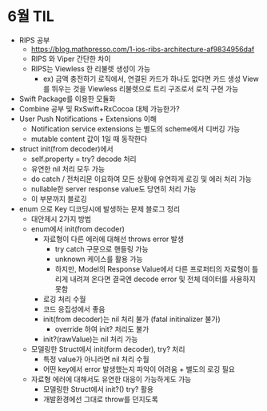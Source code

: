 # 6월 TIL

* RIPS 공부
  * https://blog.mathpresso.com/1-ios-ribs-architecture-af9834956daf
  * RIPS 와 Viper 간단한 차이
  * RIPS는 Viewless 한 리불렛 생성이 가능
    * ex) 금액 충전하기 로직에서, 연결된 카드가 하나도 없다면 카드 생성 View를 뛰우는 것을 Viewless 리불렛으로 트리 구조로서 로직 구현 가능
* Swift Package를 이용한 모듈화
* Combine 공부 및 RxSwift+RxCocoa 대체 가능한가?
* User Push Notifications + Extensions 이해
  * Notification service extensions 는 별도의 scheme에서 디버깅 가능
  * mutable content 값이 1일 때 동작한다
* struct init(from decoder)에서 
  * self.property = try? decode 처리
  * 유연한 nil 처리 모두 가능
  * do catch / 전처리문 이요하여 모든 상황에 유연하게 로깅 및 에러 처리 가능
  * nullable한 server response value도 당연히 처리 가능
  * 이 부분까지 블로깅
* enum 으로 Key 디코딩시에 발생하는 문제 블로그 정리
  * 대안제시 2가지 방법
  * enum에서 init(from decoder)
    * 자료형이 다른 에러에 대해선 throws error 발생
      * try catch 구문으로 핸들링 가능
      * unknown 케이스를 활용 가능
      * 하지만, Model의 Response Value에서 다른 프로퍼티의 자료형이 틀리게 내려져 온다면 결국엔 decode error 및 전체 데이터를 사용하지 못함
    * 로깅 처리 수월
    * 코드 응집성에서 좋음
    * init(from decoder)는 nil 처리 불가 (fatal initinalizer 불가)
      * override 하여 init? 처리도 불가
    * init?(rawValue)는 nil 처리 가능
  * 모델링한 Struct에서 init(form decoder), try? 처리
    * 특정 value가 아니라면 nil 처리 수월
    * 어떤 key에서 error 발생했는지 파악이 어려움 + 별도의 로깅 필요
  * 자료형 에러에 대해서도 유연한 대응이 가능하게도 가능
    * 모델링한 Struct에서 init?() try? 활용
    * 개발환경에선 그대로 throw를 던지도록